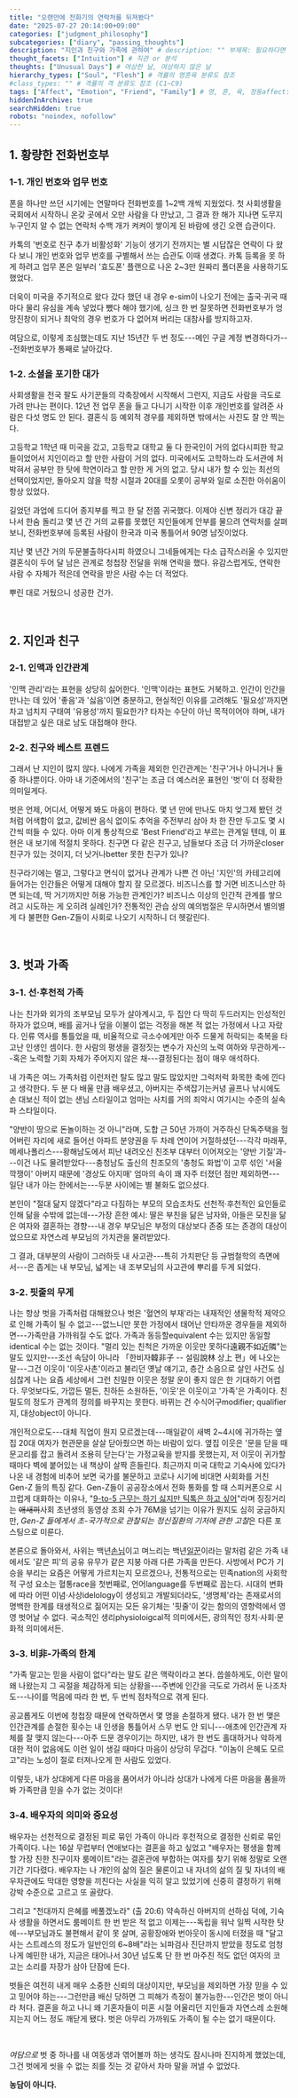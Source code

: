 ```yaml
---
title: "오랜만에 전화기의 연락처를 뒤져봤다"
date: "2025-07-27 20:14:00+09:00"
categories: ["judgment_philosophy"]
subcategories: ["diary", "passing_thoughts"]
description: "지인과 친구와 가족에 관하여" # description: "" 부제목: 필요하다면 추가
thought_facets: ["Intuition"] # 직관 or 분석
thoughts: ["Unusual Days"] # 여상한 날, 여상하지 않은 날
hierarchy_types: ["Soul", "Flesh"] # 격률의 영혼육 분류도 참조
#class_types: "" # 격률의 격 분류도 참조 (C1~C9)
tags: ["Affect", "Emotion", "Friend", "Family"] # 영, 혼, 육, 정동affect: 무의식적·생리적 반응 (감정의 원초적인 형태 또는 기반), 정서emotion: 주관적·의식적 경험 (개인의 경험, 성격, 문화적 배경 등에 따라 다르게 표출 가능), 음식료, 동영상 시청, 여행, 운동, 가족과 보내는 시간, 교회에서 보내는 시간
hiddenInArchive: true
searchHidden: true
robots: "noindex, nofollow"
---
```

## 1. 황량한 전화번호부
### 1-1. 개인 번호와 업무 번호
폰을 하나만 쓰던 시기에는 연말마다 전화번호를 1~2백 개씩 지웠었다. 첫 사회생활을 국회에서 시작하니 온갖 곳에서 오만 사람을 다 만났고, 그 결과 한 해가 지나면 도무지 누구인지 알 수 없는 연락처 수백 개가 켜켜이 쌓이게 된 바람에 생긴 오랜 습관이다.

카톡의 '번호로 친구 추가 비활성화' 기능이 생기기 전까지는 별 시답잖은 연락이 다 왔다 보니 개인 번호와 업무 번호를 구별해서 쓰는 습관도 이때 생겼다. 카톡 등록을 못 하게 하려고 업무 폰은 일부러 '효도폰' 플랜으로 나온 2~3만 원짜리 폴더폰을 사용하기도 했었다.

더욱이 미국을 주기적으로 왔다 갔다 했던 내 경우 e-sim이 나오기 전에는 출국·귀국 때마다 물리 유심을 계속 넣었다 뺐다 해야 했기에, 싱크 한 번 잘못하면 전화번호부가 엉망진창이 되거나 최악의 경우 번호가 다 없어져 버리는 대참사를 방지하고자.

여담으로, 이렇게 조심했는데도 지난 15년간 두 번 정도---<span class='append'>메인 구글 계정 변경하다가</span>---전화번호부가 통째로 날아갔다.

### 1-2. 소셜을 포기한 대가
사회생활을 전국 팔도 사기꾼들의 각축장에서 시작해서 그런지, 지금도 사람을 극도로 가려 만나는 편이다. 12년 전 업무 폰을 들고 다니기 시작한 이후 개인번호를 알려준 사람은 다섯 명도 안 된다. 결혼식 등 예외적 경우를 제외하면 밖에서는 사진도 잘 안 찍는다.

고등학교 1학년 때 미국을 갔고, 고등학교 대학교 둘 다 한국인이 거의 없다시피한 학교들이었어서 지인이라고 할 만한 사람이 거의 없다. 미국에서도 고학하느라 도서관에 처박혀서 공부만 한 탓에 학연이라고 할 만한 게 거의 없고. 당시 내가 할 수 있는 최선의 선택이었지만, 돌아오지 않을 학창 시절과 20대를 오롯이 공부와 일로 소진한 아쉬움이 항상 있었다.

길었던 과업에 드디어 종지부를 찍고 한 달 전쯤 귀국했다. 이제야 신변 정리가 대강 끝나서 한숨 돌리고 몇 년 간 거의 교류를 못했던 지인들에게 안부를 물으려 연락처를 살펴보니, 전화번호부에 등록된 사람이 한국과 미국 통틀어서 90명 남짓이었다.

지난 몇 년간 거의 두문불출하다시피 하였으니 그네들에게는 다소 급작스러울 수 있지만 결혼식이 두어 달 남은 관계로 청첩장 전달을 위해 연락을 했다. 유감스럽게도, 연락한 사람 수 자체가 적은데 연락을 받은 사람 수는 더 적었다.

뿌린 대로 거뒀으니 성공한 건가.

<br>

## 2. 지인과 친구
### 2-1. 인맥과 인간관계
'인맥 관리'라는 표현을 상당히 싫어한다. '인맥'이라는 표현도 거북하고. 인간이 인간을 만나는 데 있어 '좋음'과 '싫음'이면 충분하고, 현실적인 이유를 고려해도 '필요성'까지면 차고 넘치지 구태여 '유용성'까지 필요한가? 타자는 수단이 아닌 목적이어야 하며, 내가 대접받고 싶은 대로 남도 대접해야 한다.

### 2-2. 친구와 베스트 프렌드
그래서 난 지인이 많지 않다. 나에게 가족을 제외한 인간관계는 '친구'거나 아니거나 둘 중 하나뿐이다. 아마 내 기준에서의 '친구'는 조금 더 예스러운 표현인 '벗'이 더 정확한 의미일게다.

벗은 언제, 어디서, 어떻게 봐도 마음이 편하다. 몇 년 만에 만나도 마치 엊그제 봤던 것처럼 어색함이 없고, 값비싼 음식 없이도 추억을 주전부리 삼아 차 한 잔만 두고도 몇 시간씩 떠들 수 있다. 아마 이게 통상적으로 'Best Friend'라고 부르는 관계일 텐데, 이 표현은 내 보기에 적절치 못하다. 친구면 다 같은 친구고, 남들보다 조금 더 가까운closer 친구가 있는 것이지, 더 낫거나better 못한 친구가 있나? 

친구라기에는 멀고, 그렇다고 면식이 없거나 관계가 나쁜 건 아닌 '지인'의 카테고리에 들어가는 인간들은 어떻게 대해야 할지 잘 모르겠다. 비즈니스를 할 거면 비즈니스만 하면 되는데, 딱 거기까지만 허용 가능한 관계인가? 비즈니스 이상의 인간적 관계를 쌓으려고 시도하는 게 오히려 실례인가? 전통적인 관습 상의 예의범절은 무시하면서 별의별 게 다 불편한 Gen-Z들이 사회로 나오기 시작하니 더 헷갈린다.

<br>

## 3. 벗과 가족
### 3-1. 선·후천적 가족
나는 친가와 외가의 조부모님 모두가 살아계시고, 두 집안 다 딱히 두드러지는 인성적인 하자가 없으며, 배를 곯거나 덮을 이불이 없는 걱정을 해본 적 없는 가정에서 나고 자랐다. 인류 역사를 통틀었을 때, 비율적으로 극소수에게만 아주 드물게 허락되는 축복을 타고난 인생인 셈이다. 한 사람의 평생을 결정짓는 변수가 자신의 노력 여하와 무관하게---<span class="append">혹은 노력할 기회 자체가 주어지지 않은 채</span>---결정된다는 점이 매우 애석하다.

내 가족은 여느 가족처럼 이런저런 탈도 많고 말도 많았지만 그럭저럭 화목한 축에 낀다고 생각한다. 두 분 다 배울 만큼 배우셨고, 아버지는 주색잡기는커녕 골프나 낚시에도 손 대보신 적이 없는 샌님 스타일이고 엄마는 사치를 거의 죄악시 여기시는 수준의 실속파 스타일이다.

<span class="quote">"양반이 땅으로 돈놀이하는 것 아니"</span>라며, 도합 근 50년 가까이 거주하신 단독주택을 헐어버린 자리에 새로 들어선 아파트 분양권을 두 차례 연이어 거절하셨던---<span class="append">각각 마래푸, 메세나폴리스</span>---황해남도에서 피난 내려오신 친조부 대부터 이어져오는 '양반 기질'과---<span class="append">이건 나도 물려받았다</span>---충청남도 출신의 친조모의 '충청도 화법'이 고루 섞인 '서울 깍쟁이' 아버지 때문에 '경상도 아지매' 엄마의 속이 꽤 자주 터졌던 점만 제외하면---<span class="append"> 일단 내가 아는 한에서는</span>---두분 사이에는 별 불화도 없으셨다.

본인이 <span class="quote">"절대 닮지 않겠다"</span>라고 다짐하는 부모의 모습조차도 선천적·후천적인 요인들로 인해 닮을 수밖에 없는데---<span class="append">가장 흔한 예시: 딸은 부친을 닮은 남자와, 아들은 모친을 닮은 여자와 결혼하는 경향</span>---내 경우 부모님은 부정의 대상보다 존중 또는 존경의 대상이었으므로 자연스레 부모님의 가치관을 물려받았다.

그 결과, 대부분의 사람이 그러하듯 내 사고관---<span class="append">특히 가치판단 등 규범철학의 측면에서</span>---은 좁게는 내 부모님, 넓게는 내 조부모님의 사고관에 뿌리를 두게 되었다.

### 3-2. 핏줄의 무게
나는 항상 벗을 가족처럼 대해왔으나 벗은 '혈연의 부재'라는 내재적인 생물학적 제약으로 인해 가족이 될 수 없고---<span class="append">없느니만 못한 가정에서 태어난 안타까운 경우들을 제외하면</span>---가족만큼 가까워질 수도 없다. 가족과 동등할equivalent 수는 있지만 동일할identical 수는 없는 것이다. <span class="quote">"멀리 있는 친척은 가까운 이웃만 못하다遠親不如近隣"</span>는 말도 있지만---<span class="append">조선 속담이 아니라 「한비자韓非子 -- 설림說林 상上 편」에 나오는 말</span>---그건 이웃이 '이웃사촌'이라고 불리던 옛날 얘기고, 층간 소음으로 살인 사건도 심심찮게 나는 요즘 세상에서 그런 친밀한 이웃은 정말 운이 좋지 않은 한 기대하기 어렵다. 무엇보다도, 가깝든 멀든, 친하든 소원하든, '이웃'은 이웃이고 '가족'은 가족이다. 친밀도의 정도가 관계의 정의를 바꾸지는 못한다. 바뀌는 건 수식어구modifier; qualifier지, 대상object이 아니다.

개인적으로도---<span class="append">대체 직업이 뭔지 모르겠는데</span>---매일같이 새벽 2~4시에 귀가하는 옆집 20대 여자가 현관문을 살살 닫아줬으면 하는 바람이 있다. 옆집 이웃은 '문을 닫을 때 문고리를 잡고 돌려서 조용히 닫는다'는 가정교육을 받지를 못했는지, 저 이웃이 귀가할 때마다 벽에 붙어있는 내 책상이 살짝 흔들린다. 최근까지 미국 대학교 기숙사에 있다가 나온 내 경험에 비추어 보면 국가를 불문하고 코로나 시기에 비대면 사회화를 거친 Gen-Z 들의 특징 같다. Gen-Z들이 공공장소에서 전화 통화를 할 때 스피커폰으로 시끄럽게 대화하는 이유나, <span class="quote">"[9-to-5 근무는 하기 싫지만 틱톡은 하고 싶어](https://m.entertain.naver.com/home/article/003/0012170358)"</span>라며 징징거리는 ~~애새끼~~사회 초년생의 동영상 조회 수가 76M을 넘기는 이유가 뭔지도 심히 궁금하지만, *Gen-Z 들에게서 초-국가적으로 관찰되는 정신질환의 기저에 관한 고찰*은 다른 포스팅으로 미룬다.

본론으로 돌아와서, 사위는 백년<u>손님</u>이고 며느리는 백년<u>일꾼</u>이라는 말처럼 같은 가족 내에서도 '같은 피'의 공유 유무가 같은 지붕 아래 다른 가족을 만든다. 사방에서 PC가 기승을 부리는 요즘은 어떻게 가르치는지 모르겠으나, 전통적으로는 민족nation의 사회학적 구성 요소는 혈통race을 첫번째로, 언어language를 두번째로 꼽는다. 시대의 변화에 따라 어떤 이념·사상idelology이 생성되고 개발되더라도, '생명체'라는 존재로서의 명백한 한계를 태생적으로 짊어지는 모든 유기체는 '핏줄'이 갖는 함의의 영향력에서 영영 벗어날 수 없다. 국소적인 생리physioloigcal적 의미에서든, 광의적인 정치·사회·문화적 의미에서든.

### 3-3. 비非-가족의 한계
<span class="quote">"가족 말고는 믿을 사람이 없다"</span>라는 말도 같은 맥락이라고 본다. 씁쓸하게도, 이런 말이 왜 나왔는지 그 곡절을 체감하게 되는 상황을---<span class="append">주변에 인간을 극도로 가려서 둔 나조차도</span>---나이를 먹음에 따라 한 번, 두 번씩 점차적으로 겪게 된다.

공교롭게도 이번에 청첩장 때문에 연락하면서 몇 명을 손절하게 됐다. 내가 한 번 맺은 인간관계를 손절한 횟수는 내 인생을 통틀어서 스무 번도 안 되니---<span class="append">애초에 인간관계 자체를 잘 맺지 않는다</span>---아주 드문 경우이기는 하지만, 내가 한 번도 홀대하거나 악하게 대한 적이 없음에도 이런 일이 생길 때마다 마음이 상당히 무겁다. <span class="quote">"이놈이 은혜도 모르고"</span>라는 노성이 절로 터져나오게 한 사람도 있었다.

이렇듯, 내가 상대에게 다른 마음을 품어서가 아니라 상대가 나에게 다른 마음을 품을까 봐 가족만큼 믿을 수가 없는 것이다!

### 3-4. 배우자의 의미와 중요성
배우자는 선천적으로 결정된 피로 묶인 가족이 아니라 후천적으로 결정한 신뢰로 묶인 가족이다. 나는 16살 무렵부터 연애보다는 결혼을 하고 싶었고 <span class="quote">"배우자는 평생을 함께 할 가장 친한 친구이자 룸메이트"</span>라는 결혼관에 부합하는 여자를 찾기 위해 정말로 오랜 기간 기다렸다. 배우자는 나 개인의 삶의 질은 물론이고 내 자녀의 삶의 질 및 자녀의 배우자관에도 막대한 영향을 끼친다는 사실을 익히 알고 있었기에 신중히 결정하기 위해 강박 수준으로 고르고 또 골랐다.

그리고 <span class="quote">"천대까지 은혜를 베풀겠노라" (출 20:6)</span> 약속하신 아버지의 선하심 덕에, 기숙사 생활을 하면서도 룸메이트 한 번 받은 적 없고 이제는---<span class="append">독립을 워낙 일찍 시작한 탓에</span>---부모님과도 불편해서 같이 못 살며, 공황장애와 번아웃이 동시에 터졌을 때 <span class="quote">"달고 사는 스트레스의 정도가 일반인의 6~8배"</span>라는 뇌파검사 진단까지 받았을 정도로 엄청나게 예민한 내가, 지금은 태어나서 30년 넘도록 단 한 번 마주친 적도 없던 여자의 코 고는 소리를 자장가 삼아 단잠에 든다.

벗들은 여전히 내게 매우 소중한 신뢰의 대상이지만, 부모님을 제외하면 가장 믿을 수 있고 믿어야 하는---<span class="append">그런만큼 배신 당하면 그 피해가 측정이 불가능한</span>---인간은 벗이 아니라 처다. 결혼을 하고 나니 왜 기혼자들이 미혼 시절 어울리던 지인들과 자연스레 소원해지는지 어느 정도 깨닫게 됐다. 벗은 아무리 가까워도 가족이 될 수는 없기 때문이다.

<br>

*여담으로*
벗 중 하나를 내 여동생과 엮어볼까 하는 생각도 잠시나마 진지하게 했었는데, 그건 벗에게 씻을 수 없는 죄를 짓는 것 같아서 차마 말을 꺼낼 수 없었다.

<span class="quote">**농담이 아니다.**</span>

